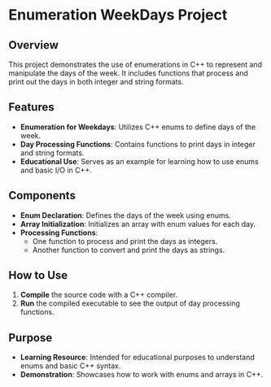 # Enumeration WeekDays Project

## Overview

This project demonstrates the use of enumerations in C++ to represent and manipulate the days of the week. It includes functions that process and print out the days in both integer and string formats.

## Features

- **Enumeration for Weekdays**: Utilizes C++ enums to define days of the week.
- **Day Processing Functions**: Contains functions to print days in integer and string formats.
- **Educational Use**: Serves as an example for learning how to use enums and basic I/O in C++.

## Components

- **Enum Declaration**: Defines the days of the week using enums.
- **Array Initialization**: Initializes an array with enum values for each day.
- **Processing Functions**: 
  - One function to process and print the days as integers.
  - Another function to convert and print the days as strings.

## How to Use

1. **Compile** the source code with a C++ compiler.
2. **Run** the compiled executable to see the output of day processing functions.

## Purpose

- **Learning Resource**: Intended for educational purposes to understand enums and basic C++ syntax.
- **Demonstration**: Showcases how to work with enums and arrays in C++.



